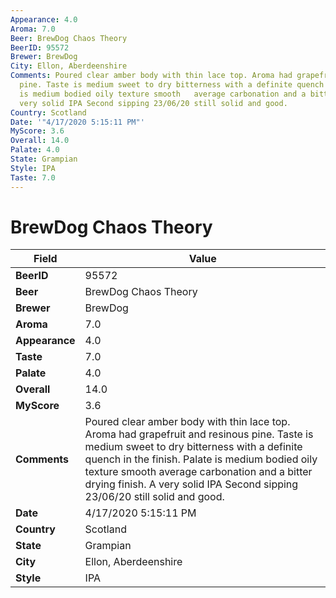 ```yaml
---
Appearance: 4.0
Aroma: 7.0
Beer: BrewDog Chaos Theory
BeerID: 95572
Brewer: BrewDog
City: Ellon, Aberdeenshire
Comments: Poured clear amber body with thin lace top. Aroma had grapefruit and resinous
  pine. Taste is medium sweet to dry bitterness with a definite quench in the finish.  Palate
  is medium bodied oily texture smooth   average carbonation and a bitter drying finish.  A
  very solid IPA Second sipping 23/06/20 still solid and good.
Country: Scotland
Date: '"4/17/2020 5:15:11 PM"'
MyScore: 3.6
Overall: 14.0
Palate: 4.0
State: Grampian
Style: IPA
Taste: 7.0
---
```


# BrewDog Chaos Theory

| Field         | Value |
|---------------|-------|
| **BeerID** | 95572 |
| **Beer** | BrewDog Chaos Theory |
| **Brewer** | BrewDog |
| **Aroma** | 7.0 |
| **Appearance** | 4.0 |
| **Taste** | 7.0 |
| **Palate** | 4.0 |
| **Overall** | 14.0 |
| **MyScore** | 3.6 |
| **Comments** | Poured clear amber body with thin lace top. Aroma had grapefruit and resinous pine. Taste is medium sweet to dry bitterness with a definite quench in the finish.  Palate is medium bodied oily texture smooth   average carbonation and a bitter drying finish.  A very solid IPA Second sipping 23/06/20 still solid and good. |
| **Date** | 4/17/2020 5:15:11 PM |
| **Country** | Scotland |
| **State** | Grampian |
| **City** | Ellon, Aberdeenshire |
| **Style** | IPA |

